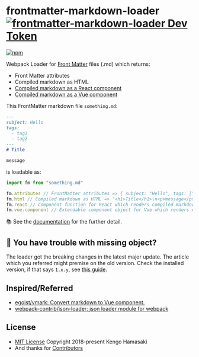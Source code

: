 # frontmatter-markdown-loader [![frontmatter-markdown-loader Dev Token](https://badge.devtoken.rocks/frontmatter-markdown-loader)](https://devtoken.rocks/package/frontmatter-markdown-loader)

[![npm](https://img.shields.io/npm/v/frontmatter-markdown-loader.svg?style=for-the-badge)](https://www.npmjs.com/package/frontmatter-markdown-loader)

Webpack Loader for [Front Matter](https://jekyllrb.com/docs/front-matter/) files (.md) which returns:

- Front Matter attributes
- Compiled markdown as HTML
- [Compiled markdown as a React component](https://hmsk.github.io/frontmatter-markdown-loader/react.html)
- [Compiled markdown as a Vue component](https://hmsk.github.io/frontmatter-markdown-loader/vue.html)

This FrontMatter markdown file `something.md`:

```md
---
subject: Hello
tags:
  - tag1
  - tag2
---
# Title

message
```

is loadable as:

```js
import fm from "something.md"

fm.attributes // FrontMatter attributes => { subject: "Hello", tags: ["tag1", "tag2"] }
fm.html // Compiled markdown as HTML => "<h1>Title</h1>\n<p>message</p>\n"
fm.react // Component function for React which renders compiled markdown (Disabled as default)
fm.vue.component // Extendable component object for Vue which renders compiled markdown (Disabled as default)
```

📚 See the [documentation](https://hmsk.github.io/frontmatter-markdown-loader/) for the further detail.

## 🔰 You have trouble with missing object?

The loader got the breaking changes in the latest major update. The article which you referred might premise on the old version. Check the installed version, if that says `1.x.y`, see [this guide](https://hmsk.github.io/frontmatter-markdown-loader/migration).

## Inspired/Referred

- [egoist/vmark: Convert markdown to Vue component.](https://github.com/egoist/vmark)
- [webpack-contrib/json-loader: json loader module for webpack](https://github.com/webpack-contrib/json-loader)

## License

- [MIT License](LICENSE) Copyright 2018-present Kengo Hamasaki
- And thanks for [Contributors](https://github.com/hmsk/frontmatter-markdown-loader/graphs/contributors)
